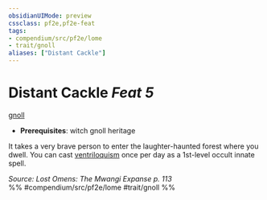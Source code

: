```yaml
---
obsidianUIMode: preview
cssclass: pf2e,pf2e-feat
tags:
- compendium/src/pf2e/lome
- trait/gnoll
aliases: ["Distant Cackle"]
---
```

# Distant Cackle  *Feat 5*  
[gnoll](../../rules/traits/gnoll-b1.md)  

- **Prerequisites**: witch gnoll heritage

It takes a very brave person to enter the laughter-haunted forest where you dwell. You can cast [ventriloquism](../spells/ventriloquism.md) once per day as a 1st-level occult innate spell.

*Source: Lost Omens: The Mwangi Expanse p. 113*  
%% #compendium/src/pf2e/lome #trait/gnoll %%